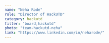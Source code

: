 ```yaml
---
name: "Neha Rode"
role: "Director of HackUTD"
category: hackutd
filter: "board,hackutd"
photo: "team-hackutd-neha"
link: "https://www.linkedin.com/in/neharode/"
---
```

